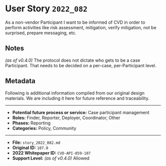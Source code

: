 
# User Story `2022_082` #

<!-- story-start -->As a non-vendor Participant I want to be informed of CVD in order to perform activities like risk assessment, mitigation, verify mitigation, not be surprised, prepare messaging, etc.<!-- story-end -->

## Notes ##

*(as of v0.4.0)*
The protocol does not dictate who gets to be a case Participant. That needs to be decided on a per-case, per-Participant level.


## Metadata ##

Following is additional information compiled from our original design materials.
We are including it here for future reference and traceability.

---

- **Potential future process or service:** Case participant management
- **Roles:** Finder, Reporter, Deployer, Coordinator, Other
- **Phases:** Reporting
- **Categories:** Policy, Community

---

- **File:** `story_2022_082.md`
- **Original ID:** `107.0`
- **2022 Whitepaper ID:** `CVD-API-059-107`
- **Support Level:** *(as of v0.4.0)* Allowed
